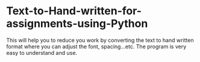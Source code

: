 # Text-to-Hand-written-for-assignments-using-Python
This will help you to reduce you work by converting the text to hand written format where you can adjust the font, spacing...etc.
The program is very easy to understand and use.
